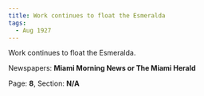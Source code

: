 ```yaml
---  
title: Work continues to float the Esmeralda  
tags:  
  - Aug 1927  
---  
```

  
Work continues to float the Esmeralda.  
  
Newspapers: **Miami Morning News or The Miami Herald**  
  
Page: **8**, Section: **N/A** 
